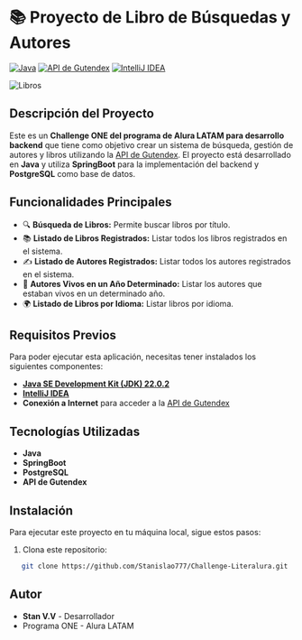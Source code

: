 # 📚 Proyecto de Libro de Búsquedas y Autores
[![Java](https://img.shields.io/badge/Java-22.0.2-blue)]()
[![API de Gutendex](https://img.shields.io/badge/API-Gutendex-brightgreen)]()
[![IntelliJ IDEA](https://img.shields.io/badge/IDE-IntelliJ%20IDEA-orange)]()

![Libros](https://proassetspdlcom.cdnstatics2.com/usuaris/blog_entrada/detalle/thumbs/59008b78-cc32-4d84-bec8-7c8c0aef96dc/d_1920_560_crop/4abd3c08-a1d0-4fc5-ae5b-31c600d48bd4-libros-sobre-librerias.webp)

## Descripción del Proyecto

Este es un **Challenge ONE del programa de Alura LATAM para desarrollo backend** que tiene como objetivo crear un sistema de búsqueda, gestión de autores y libros utilizando la [API de Gutendex](https://gutendex.com/). El proyecto está desarrollado en **Java** y utiliza **SpringBoot** para la implementación del backend y **PostgreSQL** como base de datos.

## Funcionalidades Principales

- 🔍 **Búsqueda de Libros:** Permite buscar libros por título.
- 📚 **Listado de Libros Registrados:** Listar todos los libros registrados en el sistema.
- ✍️ **Listado de Autores Registrados:** Listar todos los autores registrados en el sistema.
- 📅 **Autores Vivos en un Año Determinado:** Listar los autores que estaban vivos en un determinado año.
- 🌍 **Listado de Libros por Idioma:** Listar libros por idioma.
## Requisitos Previos
Para poder ejecutar esta aplicación, necesitas tener instalados los siguientes componentes: 
- [**Java SE Development Kit (JDK) 22.0.2**](https://www.oracle.com/java/technologies/javase-jdk22-downloads.html)
- [**IntelliJ IDEA**](https://www.jetbrains.com/idea/download/)
- **Conexión a Internet** para acceder a la [API de Gutendex](https://gutendex.com/)

## Tecnologías Utilizadas
- **Java**
- **SpringBoot**
- **PostgreSQL**
- **API de Gutendex**

## Instalación
Para ejecutar este proyecto en tu máquina local, sigue estos pasos:
1. Clona este repositorio:
```bash
   git clone https://github.com/Stanislao777/Challenge-Literalura.git
```

## Autor

- **Stan V.V** - Desarrollador
- Programa ONE - Alura LATAM

